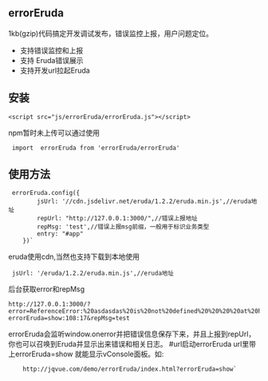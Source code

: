 ## errorEruda
1kb(gzip)代码搞定开发调试发布，错误监控上报，用户问题定位。

- 支持错误监控和上报
- 支持 Eruda错误展示
- 支持开发url拉起Eruda

## 安装

    <script src="js/errorEruda/errorEruda.js"></script>
npm暂时未上传可以通过使用


     import  errorEruda from 'errorEruda/errorEruda'
## 使用方法

     errorEruda.config({
            jsUrl: '//cdn.jsdelivr.net/eruda/1.2.2/eruda.min.js',//eruda地址
            repUrl: "http://127.0.0.1:3000/",//错误上报地址
            repMsg: 'test',//错误上报msg前缀，一般用于标识业务类型
            entry: "#app"
        })`
eruda使用cdn,当然也支持下载到本地使用


     jsUrl: '/eruda/1.2.2/eruda.min.js',//eruda地址
后台获取error和repMsg

    http://127.0.0.1:3000/?error=ReferenceError:%20asdasdas%20is%20not%20defined%20%20%20%20at%20http://localhost:63342/errorEruda/index.html?errorEruda=show:108:17&repMsg=test
errorEruda会监听window.onerror并把错误信息保存下来，并且上报到repUrl，你也可以召唤到Eruda并显示出来错误和相关日志。
#url启动errorEruda
url里带上errorEruda=show 就能显示vConsole面板。如:

        http://jqvue.com/demo/errorEruda/index.html?errorEruda=show`
